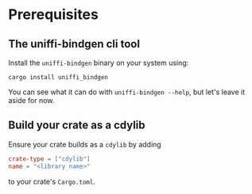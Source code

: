 # Prerequisites

## The uniffi-bindgen cli tool

Install the `uniffi-bindgen` binary on your system using:

`cargo install uniffi_bindgen`

You can see what it can do with `uniffi-bindgen --help`, but let's leave it aside for now.

## Build your crate as a cdylib

Ensure your crate builds as a `cdylib` by adding
```toml
crate-type = ["cdylib"]
name = "<library name>"
```
to your crate's `Cargo.toml`.
